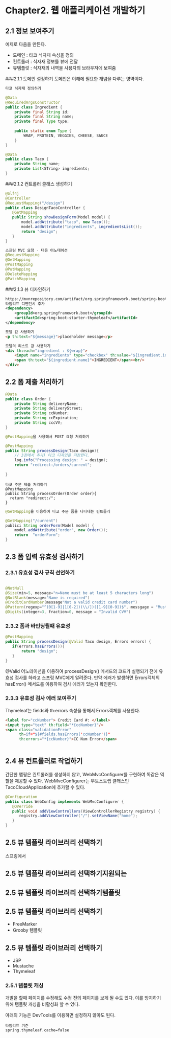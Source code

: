 # Chapter2. 웹 애플리케이션 개발하기

## 2.1 정보 보여주기

예제로 다음을 만든다.
- 도메인 : 타코 식자재 속성을 정의
- 컨트롤러 : 식자재 정보를 뷰에 전달
- 뷰템플릿 : 식자재의 내역을 사용자의 브라우저에 보여줌


###2.1.1 도메인 설정하기
도메인은 이해에 필요한 개념을 다루는 영역이다.


```java
타코 식자재 정의하기

@Data
@RequiredArgsConstructor
public class Ingredient {
    private final String id;
    private final String name;
    private final Type type;
    
    public static enum Type {
        WRAP, PROTEIN, VEGGIES, CHEESE, SAUCE
    }
}

@Data
public class Taco {
    private String name;
    private List<STring> ingredients;
}
```

###2.1.2 컨트롤러 클래스 생성하기

```java
@Slf4j
@Controller
@RequestMapping("/design")
public class DesignTacoController {
   @GetMapping
   public String showDesignForm(Model model) {
       model.addAttribute("taco", new Taco());
       model.addAttribute("ingredients", ingredientsList());
       return "design";
   }
}
```


```java
스프링 MVC 요청 - 대응 어노테이션
@RequestMapping
@GetMapping
@PostMapping
@PutMapping
@DeleteMapping
@PatchMapping
```


###2.1.3 뷰 디자인하기
```xml
https://mvnrepository.com/artifact/org.springframework.boot/spring-boot-starter-thymeleaf
타임리프 디펜던시 추가
<dependency>
    <groupId>org.springframework.boot</groupId>
    <artifactId>spring-boot-starter-thymeleaf</artifactId>
</dependency>

```


```html
모델 값 사용하기
<p th:text="${message}">placeholder message</p>

모델의 리스트 값 사용하기
<div th:each="ingredient : ${wrap}">
    <input name="ingredients" type="checkbox" th:value="${ingredient.id}" />
    <span th:text="${ingredient.name}">INGREDIENT</span><br/>
</div>


```

## 2.2 폼 제출 처리하기

```java
@Data
public class Order {
    private String deliveryName;
    private String deliveryStreet;
    private String ccNumber;
    private String ccExpiration;
    private String cccVV;
}
```

```java
@PostMapping을 사용해서 POST 요청 처리하기

@PostMapping
public String processDesign(Taco design){
    // 3장에서 추가) 타코 디자인을 저장한다.
    log.info("Processing design: " = design);
    return "redirect:/orders/current";
   
}
```
```
타코 주문 제출 처리하기
@PostMapping
public String processOrder(Order order){
  return "redirect:/";
}
```

```java
@GetMapping을 이용하여 타코 주문 폼을 나타내는 컨트롤러

@GetMapping("/current")
publici String orderForm(Model model) {
    model.addAttribute("order", new Order());
    return  "orderForm";
}
```

## 2.3 폼 입력 유효성 검사하기

### 2.3.1 유효성 검사 규칙 선언하기
```java

@NotNull
@Size(min=5, message="n=Name must be at least 5 characters long")
@NotBlank(message="Name is required")
@CreditCardNumber(message"Not a valid credit card number")
@Pattern(regexp="^(0[1-9]|1[0-2])(\\/])([1-9][0-9])$", messgage = "Must be formatted MM/YY")
@Digits(integer=3, fraction=0, message = "Invalid CVV")

```

### 2.3.2 폼과 바인딩될때 유효성 


```java
@PostMapping
public String processDesign(@Valid Taco design, Errors errors) {
   if(errors.hasErrors()){
       return "design";
   }
}
```

@Valid 어노테이션을 이용하여 processDesign() 메서드의 코드가 실행되기 전에 유효성 검사를 하라고 스프링 MVC에게 알려준다.
만약 에러가 발생하면 Errors객체의 hasError() 메서드를 이용하여 검사 에러가 있는지 확인한다.


### 2.3.3 유효성 검사 에러 보여주기
Thymeleaf는 fields와 th:errors 속성을 통해서 Errors객체를 사용한다.

```html
<label for="ccNumber"> Credit Card #: </label>
<input type="text" th:field="*{ccNumber}"/>
<span class="validationError"
      th=if="${#fields.hasErrors('ccNumber')}"
      th:errors="*{ccNumber}">CC Num Error</span>
     
```


## 2.4 뷰 컨트롤러로 작업하기
간단한 맵핑은 컨트롤러를 생성하지 않고, WebMvcConfigurer를 구현하여 똑같은 역할을 제공할 수 있다.
WebMvcConfigurer는 부트스트랩 클래스인 TacoCloudApplication에 추가할 수 있다.
```java
@Configuration
public class WebConfig implements WebMvcConfigurer {
   @OVerride
   public void addViewControllers(ViewControllerRegistry registry) {
      registry.addViewController("/").setViewName("home");
   }
}
```

## 2.5 뷰 템플릿 라이브러리 선택하기
스프링에서 
## 2.5 뷰 템플릿 라이브러리 선택하기지원되는 
## 2.5 뷰 템플릿 라이브러리 선택하기템플릿
## 2.5 뷰 템플릿 라이브러리 선택하기
- FreeMarker
- Grooby 템플릿
## 2.5 뷰 템플릿 라이브러리 선택하기
- JSP
- Mustache
- Thymeleaf


### 2.5.1 템플릿 캐싱
개발을 할때 페이지를 수정해도 수정 전의 페이지를 보게 될 수도 있다.
이를 방지하기 위해 템플릿 캐싱을 비활성화 할 수 있다.

아래의 기능은 DevTools를 이용하면 설정하지 않아도 된다.
```
타임리프 기준
spring.thymeleaf.cache=false
```
